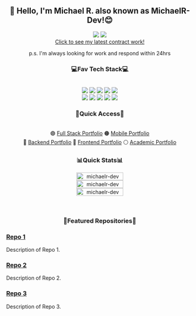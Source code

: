 <h2 align="center" color="orange">👋 Hello, I'm Michael R. also known as MichaelR-Dev!😊</h2>
<div align="center">
    <a href="https://www.linkedin.com/in/michaelr-dev" target="_blank"><img src="https://img.shields.io/badge/LinkedIn-0077B5?style=for-the-badge&logo=linkedin&logoColor=white"/></a>
    <a href="https://www.upwork.com/freelancers/michaelr78" target="_blank"><img src="https://img.shields.io/badge/UpWork-6FDA44?style=for-the-badge&logo=Upwork&logoColor=white"/></a>
</div>
<div align="center">
    <a href="https://www.upwork.com/freelancers/michaelr78" target="_blank">Click to see my latest contract work!</a><p italicized>p.s. I'm always looking for work and respond within 24hrs</p>
</div>
<h3 align="center">💻Fav Tech Stack💻</h3>
<br>

<div align="center">
    <div>
        <a href="https://react.dev/" target="_blank"><img src="https://img.shields.io/badge/React-20232A?style=for-the-badge&logo=react&logoColor=61DAFB"/></a>
        <a href="https://www.typescriptlang.org/" target="_blank"><img src="https://img.shields.io/badge/TypeScript-007ACC?style=for-the-badge&logo=typescript&logoColor=white"/></a>
        <a href="https://tailwindcss.com/" target="_blank"><img src="https://img.shields.io/badge/Tailwind_CSS-38B2AC?style=for-the-badge&logo=tailwind-css&logoColor=white"/></a>
        <a href="https://reactnative.dev/" target="_blank"><img src="https://img.shields.io/badge/React_Native-20232A?style=for-the-badge&logo=react&logoColor=61DAFB"/></a> 
        <a href="https://firebase.google.com/" target="_blank"><img src="https://img.shields.io/badge/Firebase-039BE5?style=for-the-badge&logo=Firebase&logoColor=white"/></a>
    </div>
    <div>   
        <a href="https://jestjs.io/" target="_blank"><img src="https://img.shields.io/badge/Jest-323330?style=for-the-badge&logo=Jest&logoColor=white"/></a>
        <a href="https://nodejs.org/en" target="_blank"><img src="https://img.shields.io/badge/Node.js-43853D?style=for-the-badge&logo=node.js&logoColor=white"/></a>
        <a href="https://redux.js.org/" target="_blank"><img src="https://img.shields.io/badge/Redux-593D88?style=for-the-badge&logo=redux&logoColor=white"/></a>
        <a href="https://vercel.com/" target="_blank"><img src="https://img.shields.io/badge/Vercel-000000?style=for-the-badge&logo=vercel&logoColor=white"/></a>
        <a href="https://nextjs.org/" target="_blank"><img src="https://img.shields.io/badge/Next.js-000?logo=nextdotjs&logoColor=fff&style=for-the-badge"/></a>
    </div>

</div>

<h3 align="center">🚀Quick Access🚀</h3>
<br>

<div align="center">
 🟣 <a href="https://github.com/MichaelR-Dev/learns-fullstack">Full Stack Portfolio</a> 🟠 <a href="https://github.com/MichaelR-Dev/learns-mobile">Mobile Portfolio</a> <br>
 🔴 <a href="https://github.com/MichaelR-Dev/learns-backend">Backend Portfolio</a> 🔵 <a href="https://github.com/MichaelR-Dev/learns-frontend">Frontend Portfolio</a> ⚪ <a href="https://github.com/MichaelR-Dev/portfolio-university">Academic Portfolio</a>
</div>

<h3 align="center">📊Quick Stats📊</h3>
<div style="display: flex; width: 100%; flex-direction: column; justify-content: center; align-items: center;">
    <p align="center" style="width: 100%; margin: 0; height: 100%;">
        <img style="width: 50%; height: 100%;" src="https://github-readme-stats.vercel.app/api/top-langs?username=michaelr-dev&show_icons=true&locale=en&layout=compact&theme=onedark" alt="michaelr-dev" />
        <img style="width: 50%; height: 100%;" src="https://github-readme-stats.vercel.app/api?username=michaelr-dev&show_icons=true&locale=en&theme=onedark" alt="michaelr-dev" />
        <img style="width: 50%; height: 100%;" src="https://github-readme-streak-stats.herokuapp.com/?user=michaelr-dev&theme=onedark" alt="michaelr-dev"/>
    </p>
</div>


<br>
<br>

<h3 align="center">🌟Featured Repositories🌟</h3>

### [Repo 1](link-to-repo-1)
Description of Repo 1.

### [Repo 2](link-to-repo-2)
Description of Repo 2.

### [Repo 3](link-to-repo-3)
Description of Repo 3.
